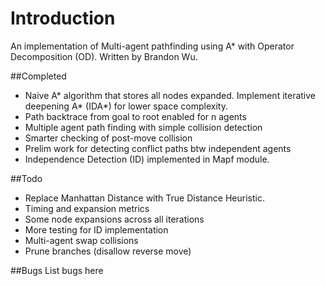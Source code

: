 # Introduction
An implementation of Multi-agent pathfinding using
A* with Operator Decomposition (OD). Written by Brandon Wu.

##Completed
* Naive A* algorithm that stores all nodes expanded. Implement iterative
deepening A* (IDA*) for lower space complexity.
* Path backtrace from goal to root enabled for n agents
* Multiple agent path finding with simple collision detection
* Smarter checking of post-move collision
* Prelim work for detecting conflict paths btw independent agents
* Independence Detection (ID) implemented in Mapf module. 

##Todo
* Replace Manhattan Distance with True Distance Heuristic.
* Timing and expansion metrics
* Some node expansions across all iterations
* More testing for ID implementation
* Multi-agent swap collisions
* Prune branches (disallow reverse move)

##Bugs
List bugs here
